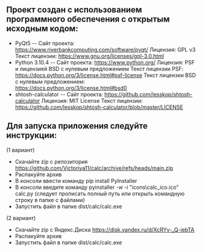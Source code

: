 ## Проект создан с использованием программного обеспечения с открытым исходным кодом:
- PyQt5 -- 
Сайт проекта: https://www.riverbankcomputing.com/software/pyqt/
Лицензия: GPL v3
Текст лицензии:
https://www.gnu.org/licenses/gpl-3.0.html
- Python 3.10.4 -- 
Сайт проекта: https://www.python.org/
Лицензия: PSF и лицензией BSD с нулевым предложением
Текст лицензии PSF:
https://docs.python.org/3/license.html#psf-license
Текст лицензии BSD с нулевым предложением:
https://docs.python.org/3/license.html#bsd0
- shtosh-calculator -- 
Сайт проекта: https://github.com/lesskop/shtosh-calculator
Лицензия: MIT License
Текст лицензии:
https://github.com/lesskop/shtosh-calculator/blob/master/LICENSE

## Для запуска приложения следуйте инструкции:
(1 вариант)
- Скачайте zip c репозитория https://github.com/Victoriya11/calc/archive/refs/heads/main.zip 
- Распакуйте архив
- В консоли ввести команду pip install PyInstaller
- В консоли введите команду pyinstaller -w -i "icons\calc_ico.ico" calc.py (следует прописать полный путь или открыть командную строку в папке с файлами)
- Запустить файл в папке dist/calc/calc.exe

(2 вариант)
- Скачайте zip c Яндекс.Диска https://disk.yandex.ru/d/XcRYv-_Q-iebTA
- Распакуйте архив
- Запустить файл в папке dist/calc/calc.exe
